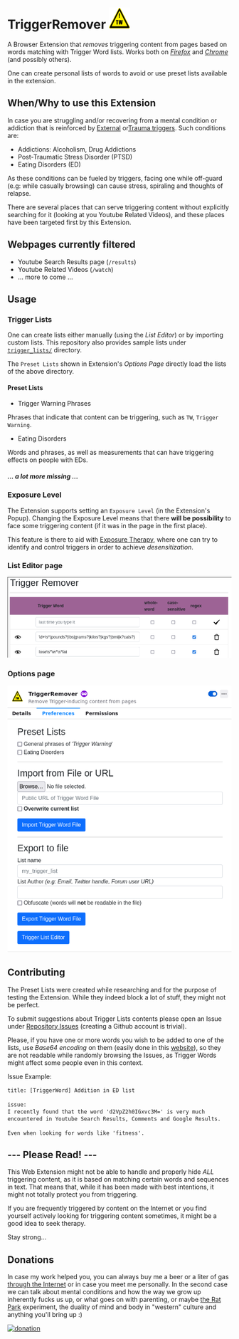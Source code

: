 # TriggerRemover ![logo](https://raw.githubusercontent.com/operatorequals/TriggerRemover/master/assets/images/icon48.png)

A Browser Extension that *removes* triggering content from pages based on words matching with Trigger Word lists.
Works both on [*Firefox*](https://addons.mozilla.org/en-US/firefox/addon/triggerremover/) and [*Chrome*](https://chrome.google.com/webstore/detail/triggerremover/bokhblglkfomejjfbhjjcieaepnaemam) (and possibly others).

One can create personal lists of words to avoid or use preset lists available in the extension.

## When/Why to use this Extension

In case you are struggling and/or recovering from a mental condition or addiction
that is reinforced by [External](https://psychcentral.com/lib/what-is-a-trigger) or[Trauma triggers](https://psychcentral.com/health/trauma-triggers#examples).
Such conditions are:
* Addictions: Alcoholism, Drug Addictions
* Post-Traumatic Stress Disorder (PTSD)
* Eating Disorders (ED)

As these conditions can be fueled by triggers, facing one while off-guard (e.g: while casually browsing)
can cause stress, spiraling and thoughts of relapse.

There are several places that can serve triggering content without explicitly
searching for it (looking at you Youtube Related Videos), and these places have been targeted first by this Extension.

## Webpages currently filtered
* Youtube Search Results page (`/results`)
* Youtube Related Videos (`/watch`)
* ... more to come ...

## Usage

### Trigger Lists

One can create lists either manually (using the *List Editor*) or by importing custom lists. This repository also provides sample lists under [`trigger_lists/`](https://github.com/operatorequals/TriggerRemover/tree/master/trigger_lists) directory.

The `Preset Lists` shown in Extension's *Options Page* directly load the lists of the above directory.


#### Preset Lists

* Trigger Warning Phrases

Phrases that indicate that content can be triggering, such as `TW`, `Trigger Warning`.

* Eating Disorders

Words and phrases, as well as measurements that can have triggering effects on people with EDs.

##### ... a lot more missing ...

### Exposure Level

The Extension supports setting an `Exposure Level` (in the Extension's Popup). Changing the Exposure Level means
that there **will be possibility** to face some triggering content (if it was in the page in the first place).

This feature is there to aid with [Exposure Therapy](https://psychcentral.com/lib/what-is-exposure-therapy), where one can try to identify and control triggers
in order to achieve *desensitization*.

### List Editor page
![screenshot](https://raw.githubusercontent.com/operatorequals/TriggerRemover/master/img/screenshot-0-2-0-editor.png)

### Options page
![screenshot](https://raw.githubusercontent.com/operatorequals/TriggerRemover/master/img/screenshot-0-2-0-options.png)

## Contributing

The Preset Lists were created while researching and for the purpose of testing the Extension.
While they indeed block a lot of stuff, they might not be perfect.

To submit suggestions about Trigger Lists contents please open an Issue under [Repository Issues](https://github.com/operatorequals/TriggerRemover/issues) (creating a Github account is trivial).

Please, if you have one or more words you wish to be added to one of the lists, use *Base64 encoding* on them (easily done in this [website](https://www.base64encode.net/)), so they are not readable while randomly browsing the Issues, as Trigger Words might affect some people even in this context.

Issue Example:

```
title: [TriggerWord] Addition in ED list

issue:
I recently found that the word 'd2VpZ2h0IGxvc3M=' is very much encountered in Youtube Search Results, Comments and Google Results.

Even when looking for words like 'fitness'.
```


## --- Please Read! ---

This Web Extension might not be able to handle and properly hide *ALL* triggering content, as it is based on matching certain words and sequences in text. That means that, while it has been made with best intentions, it might not totally protect you from triggering.

If you are frequently triggered by content on the Internet or you find yourself actively looking for triggering content sometimes, it might be a good idea to seek therapy.

Stay strong...


## Donations
In case my work helped you, you can always buy me a beer or a liter of gas [through the Internet](https://www.buymeacoffee.com/operatorequals) or in case you meet me personally.
In the second case we can talk about mental conditions and how the way we grow up inherently fucks us up, or what goes on with parenting, or maybe [the Rat Park](https://en.wikipedia.org/wiki/Rat_Park) experiment, the duality of mind and body in "western" culture and anything you'll bring up :)

[![donation](https://cdn-images-1.medium.com/max/738/1*G95uyokAH4JC5Ppvx4LmoQ@2x.png)](https://www.buymeacoffee.com/operatorequals)

